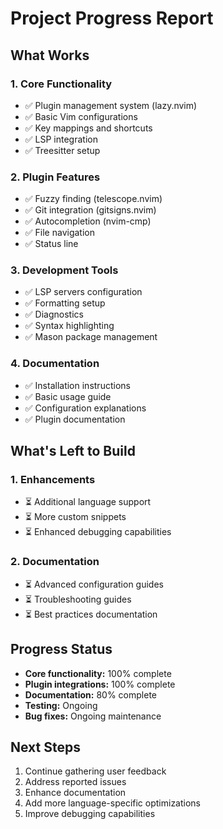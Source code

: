 # Project Progress Report

## What Works

### 1. Core Functionality
- ✅ Plugin management system (lazy.nvim)
- ✅ Basic Vim configurations
- ✅ Key mappings and shortcuts
- ✅ LSP integration
- ✅ Treesitter setup

### 2. Plugin Features
- ✅ Fuzzy finding (telescope.nvim)
- ✅ Git integration (gitsigns.nvim)
- ✅ Autocompletion (nvim-cmp)
- ✅ File navigation
- ✅ Status line

### 3. Development Tools
- ✅ LSP servers configuration
- ✅ Formatting setup
- ✅ Diagnostics
- ✅ Syntax highlighting
- ✅ Mason package management

### 4. Documentation
- ✅ Installation instructions
- ✅ Basic usage guide
- ✅ Configuration explanations
- ✅ Plugin documentation

## What's Left to Build

### 1. Enhancements
- ⏳ Additional language support
- ⏳ More custom snippets
- ⏳ Enhanced debugging capabilities

### 2. Documentation
- ⏳ Advanced configuration guides
- ⏳ Troubleshooting guides
- ⏳ Best practices documentation

## Progress Status
- **Core functionality:** 100% complete
- **Plugin integrations:** 100% complete
- **Documentation:** 80% complete
- **Testing:** Ongoing
- **Bug fixes:** Ongoing maintenance

## Next Steps
1. Continue gathering user feedback
2. Address reported issues
3. Enhance documentation
4. Add more language-specific optimizations
5. Improve debugging capabilities